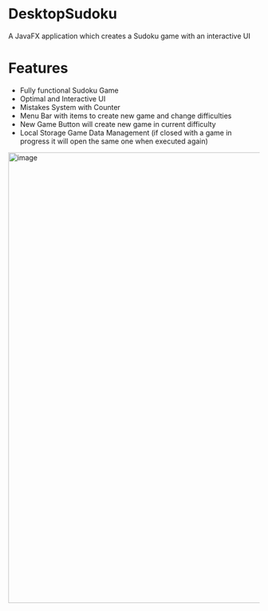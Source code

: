 # DesktopSudoku
A JavaFX application which creates a Sudoku game with an interactive UI

# Features
- Fully functional Sudoku Game
- Optimal and Interactive UI
- Mistakes System with Counter
- Menu Bar with items to create new game and change difficulties
- New Game Button will create new game in current difficulty
- Local Storage Game Data Management (if closed with a game in progress it will open the same one when executed again)


<img width="904" alt="image" src="https://github.com/nsider4/DesktopSudoku/assets/115684594/b1a1dc1d-d098-4dc2-ac0e-6ff013ccd2d9">
